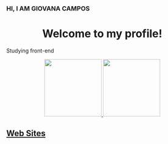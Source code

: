 ###  HI, I AM GIOVANA CAMPOS
<div align="center">
 <h1> Welcome to my profile!</h1>
</div>
 <p> Studying front-end</p>


<div align="center">
  <a href="https://github.com/ProjectCampos">
  <img height="150em"src="https://github-readme-stats.vercel.app/api?username=ProjectCampos&showicons=true&theme=buefy&include_all_commits=true&count_private-true"/>
  <img height="150em" src="https://github-readme-stats.vercel.app/api/top-langs/?username=ProjectCampos&layout=compact&langs_count=7&theme=buefy"/>
</div>



  <h2> Web Sites </h1>
 <div style="display: inline_block"><br>
   <a href="https://img.shields.io/badge/HTML5-E34F26?style=for-the-badge&logo=html5&logoColor=white"></a>
   <a href="https://img.shields.io/badge/CSS3-1572B6?style=for-the-badge&logo=css3&logoColor=white"></a>
   <a href="https://img.shields.io/badge/JavaScript-323330?style=for-the-badge&logo=javascript&logoColor=F7DF1E"></a>
   <a href="https://img.shields.io/badge/C%23-239120?style=for-the-badge&logo=c-sharp&logoColor=white"></a>
  
</div>

  
 
